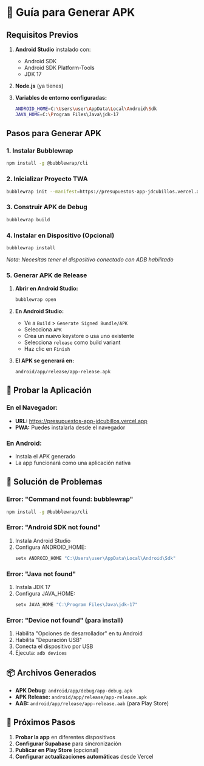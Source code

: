 # 🚀 Guía para Generar APK

## Requisitos Previos

1. **Android Studio** instalado con:
   - Android SDK
   - Android SDK Platform-Tools
   - JDK 17

2. **Node.js** (ya tienes)

3. **Variables de entorno configuradas:**
   ```bash
   ANDROID_HOME=C:\Users\user\AppData\Local\Android\Sdk
   JAVA_HOME=C:\Program Files\Java\jdk-17
   ```

## Pasos para Generar APK

### 1. Instalar Bubblewrap
```bash
npm install -g @bubblewrap/cli
```

### 2. Inicializar Proyecto TWA
```bash
bubblewrap init --manifest=https://presupuestos-app-jdcubillos.vercel.app/manifest.webmanifest
```

### 3. Construir APK de Debug
```bash
bubblewrap build
```

### 4. Instalar en Dispositivo (Opcional)
```bash
bubblewrap install
```
*Nota: Necesitas tener el dispositivo conectado con ADB habilitado*

### 5. Generar APK de Release

1. **Abrir en Android Studio:**
   ```bash
   bubblewrap open
   ```

2. **En Android Studio:**
   - Ve a `Build` > `Generate Signed Bundle/APK`
   - Selecciona `APK`
   - Crea un nuevo keystore o usa uno existente
   - Selecciona `release` como build variant
   - Haz clic en `Finish`

3. **El APK se generará en:**
   ```
   android/app/release/app-release.apk
   ```

## 📱 Probar la Aplicación

### En el Navegador:
- **URL:** https://presupuestos-app-jdcubillos.vercel.app
- **PWA:** Puedes instalarla desde el navegador

### En Android:
- Instala el APK generado
- La app funcionará como una aplicación nativa

## 🔧 Solución de Problemas

### Error: "Command not found: bubblewrap"
```bash
npm install -g @bubblewrap/cli
```

### Error: "Android SDK not found"
1. Instala Android Studio
2. Configura ANDROID_HOME:
   ```bash
   setx ANDROID_HOME "C:\Users\user\AppData\Local\Android\Sdk"
   ```

### Error: "Java not found"
1. Instala JDK 17
2. Configura JAVA_HOME:
   ```bash
   setx JAVA_HOME "C:\Program Files\Java\jdk-17"
   ```

### Error: "Device not found" (para install)
1. Habilita "Opciones de desarrollador" en tu Android
2. Habilita "Depuración USB"
3. Conecta el dispositivo por USB
4. Ejecuta: `adb devices`

## 📦 Archivos Generados

- **APK Debug:** `android/app/debug/app-debug.apk`
- **APK Release:** `android/app/release/app-release.apk`
- **AAB:** `android/app/release/app-release.aab` (para Play Store)

## 🎯 Próximos Pasos

1. **Probar la app** en diferentes dispositivos
2. **Configurar Supabase** para sincronización
3. **Publicar en Play Store** (opcional)
4. **Configurar actualizaciones automáticas** desde Vercel

